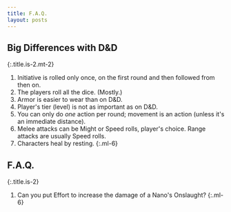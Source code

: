 ```yaml
---
title: F.A.Q.
layout: posts
---
```


## Big Differences with D&D
{:.title.is-2.mt-2} 

1. Initiative is rolled only once, on the first round and then followed from then on. 
2. The players roll all the dice. (Mostly.)
3. Armor is easier to wear than on D&D. 
4. Player's tier (level) is not as important as on D&D. 
5. You can only do _one_ action per round; movement is an action (unless it's an immediate distance).
6. Melee attacks can be Might or Speed rolls, player's choice. Range attacks are usually Speed rolls.
7. Characters heal by resting.
{:.ml-6}

## F.A.Q.
{:.title.is-2} 

1. Can you put Effort to increase the damage of a Nano's Onslaught? 
{:.ml-6}

<br>